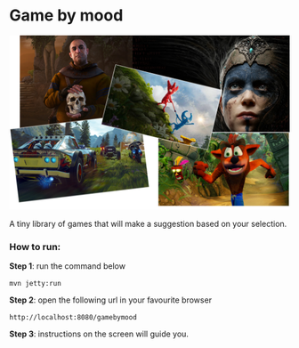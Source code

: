 # __Game by mood__

![Game-by-mood](src/main/resources/media/game-by-mood.png)

A tiny library of games that will make a suggestion based on your selection.

### __How to run:__

__Step 1__: run the command below
```shell script
mvn jetty:run
```
__Step 2__: open the following url in your favourite browser
```shell script
http://localhost:8080/gamebymood
```
__Step 3__: instructions on the screen will guide you.